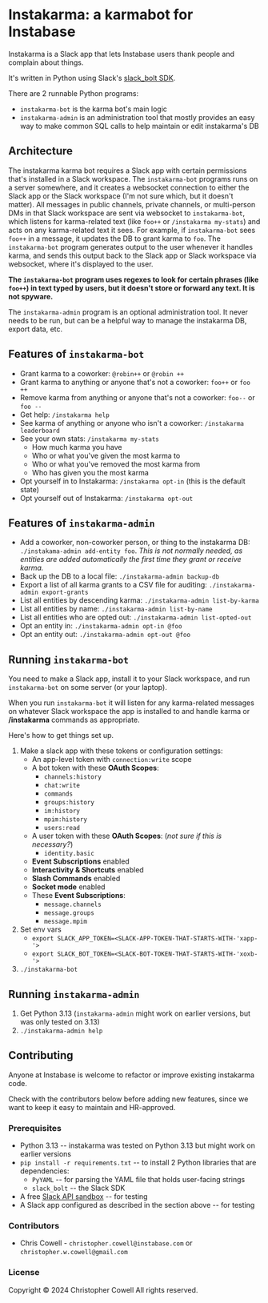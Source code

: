 # Instakarma: a karmabot for Instabase

Instakarma is a Slack app that lets Instabase users thank people and complain about things.

It's written in Python using Slack's [slack_bolt SDK](https://tools.slack.dev/bolt-python/).

There are 2 runnable Python programs:

* `instakarma-bot` is the karma bot's main logic
* `instakarma-admin` is an administration tool that mostly provides an easy way to make common SQL calls to help maintain or edit instakarma's DB


## Architecture

The instakarma karma bot requires a Slack app with certain permissions that's installed in a Slack workspace. The `instakarma-bot` programs runs on a server somewhere, and it creates a websocket connection to either the Slack app or the Slack workspace (I'm not sure which, but it doesn't matter). All messages in public channels, private channels, or multi-person DMs in that Slack workspace are sent via websocket to `instakarma-bot`, which listens for karma-related text (like `foo++` or `/instakarma my-stats`) and acts on any karma-related text it sees. For example, if `instakarma-bot` sees `foo++` in a message, it updates the DB to grant karma to `foo`. The `instakarma-bot` program generates output to the user whenever it handles karma, and sends this output back to the Slack app or Slack workspace via websocket, where it's displayed to the user.

**The `instakarma-bot` program uses regexes to look for certain phrases (like `foo++`) in text typed by users, but it doesn't store or forward any text. It is not spyware.**

The `instakarma-admin` program is an optional administration tool. It never needs to be run, but can be a helpful way to manage the instakarma DB, export data, etc.


## Features of `instakarma-bot`

* Grant karma to a coworker: `@robin++` or `@robin ++`
* Grant karma to anything or anyone that's not a coworker: `foo++` or `foo ++`
* Remove karma from anything or anyone that's not a coworker: `foo--` or `foo --`
* Get help: `/instakarma help`
* See karma of anything or anyone who isn't a coworker: `/instakarma leaderboard`
* See your own stats: `/instakarma my-stats`
    * How much karma you have
    * Who or what you've given the most karma to
    * Who or what you've removed the most karma from
    * Who has given you the most karma
* Opt yourself in to Instakarma: `/instakarma opt-in` (this is the default state)
* Opt yourself out of Instakarma: `/instakarma opt-out`


## Features of `instakarma-admin`

* Add a coworker, non-coworker person, or thing to the instakarma DB: `./instakama-admin add-entity foo`. _This is not normally needed, as entities are added automatically the first time they grant or receive karma._
* Back up the DB to a local file: `./instakarma-admin backup-db`
* Export a list of all karma grants to a CSV file for auditing: `./instakarma-admin export-grants`
* List all entities by descending karma: `./instakarma-admin list-by-karma`
* List all entities by name: `./instakarma-admin list-by-name`
* List all entities who are opted out: `./instakarma-admin list-opted-out`
* Opt an entity in: `./instakarma-admin opt-in @foo`
* Opt an entity out: `./instakarma-admin opt-out @foo`


## Running `instakarma-bot`

You need to make a Slack app, install it to your Slack workspace, and run `instakarma-bot` on some server (or your laptop). 

When you run `instakarma-bot` it will listen for any karma-related messages on whatever Slack workspace the app is installed to and handle karma or **/instakarma** commands as appropriate.

Here's how to get things set up.

1. Make a slack app with these tokens or configuration settings:
    * An app-level token with `connection:write` scope
    * A bot token with these **OAuth Scopes**:
        * `channels:history`
        * `chat:write`
        * `commands`
        * `groups:history`
        * `im:history`
        * `mpim:history`
        * `users:read`
    * A user token with these **OAuth Scopes**: (_not sure if this is necessary?_)
        * `identity.basic`
    * **Event Subscriptions** enabled
    * **Interactivity & Shortcuts** enabled
    * **Slash Commands** enabled
    * **Socket mode** enabled
    * These **Event Subscriptions**:
        * `message.channels`
        * `message.groups`
        * `message.mpim`
1. Set env vars
   * `export SLACK_APP_TOKEN=<SLACK-APP-TOKEN-THAT-STARTS-WITH-'xapp-'>`
   * `export SLACK_BOT_TOKEN=<SLACK-BOT-TOKEN-THAT-STARTS-WITH-'xoxb-'>`
1. `./instakarma-bot`


## Running `instakarma-admin`


1. Get Python 3.13 (`instakarma-admin` might work on earlier versions, but was only tested on 3.13)
1. `./instakarma-admin help`

## Contributing

Anyone at Instabase is welcome to refactor or improve existing instakarma code. 

Check with the contributors below before adding new features, since we want to keep it easy to maintain and HR-approved.


### Prerequisites

* Python 3.13 -- instakarma was tested on Python 3.13 but might work on earlier versions
* `pip install -r requirements.txt` -- to install 2 Python libraries that are dependencies:
   * `PyYAML` -- for parsing the YAML file that holds user-facing strings
   * `slack_bolt` -- the Slack SDK
* A free [Slack API sandbox](https://api.slack.com/docs/developer-sandbox) -- for testing
* A Slack app configured as described in the section above -- for testing


### Contributors

* Chris Cowell - `christopher.cowell@instabase.com` or `christopher.w.cowell@gmail.com`


### License

Copyright © 2024 Christopher Cowell
All rights reserved.